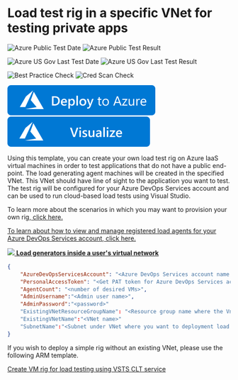 # Load test rig in a specific VNet for testing private apps

![Azure Public Test Date](https://azurequickstartsservice.blob.core.windows.net/badges/201-vsts-cloudloadtest-rig-existing-vnet/PublicLastTestDate.svg)
![Azure Public Test Result](https://azurequickstartsservice.blob.core.windows.net/badges/201-vsts-cloudloadtest-rig-existing-vnet/PublicDeployment.svg)

![Azure US Gov Last Test Date](https://azurequickstartsservice.blob.core.windows.net/badges/201-vsts-cloudloadtest-rig-existing-vnet/FairfaxLastTestDate.svg)
![Azure US Gov Last Test Result](https://azurequickstartsservice.blob.core.windows.net/badges/201-vsts-cloudloadtest-rig-existing-vnet/FairfaxDeployment.svg)

![Best Practice Check](https://azurequickstartsservice.blob.core.windows.net/badges/201-vsts-cloudloadtest-rig-existing-vnet/BestPracticeResult.svg)
![Cred Scan Check](https://azurequickstartsservice.blob.core.windows.net/badges/201-vsts-cloudloadtest-rig-existing-vnet/CredScanResult.svg)

[![Deploy to Azure](https://raw.githubusercontent.com/Azure/azure-quickstart-templates/master/1-CONTRIBUTION-GUIDE/images/deploytoazure.svg?sanitize=true)](https://portal.azure.com/#create/Microsoft.Template/uri/https%3a%2f%2fraw.githubusercontent.com%2fAzure%2fazure-quickstart-templates%2fmaster%2f201-vsts-cloudloadtest-rig-existing-vnet%2fazuredeploy.json)
[![Visualize](https://raw.githubusercontent.com/Azure/azure-quickstart-templates/master/1-CONTRIBUTION-GUIDE/images/visualizebutton.svg?sanitize=true)](http://armviz.io/#/?load=https%3a%2f%2fraw.githubusercontent.com%2fAzure%2fazure-quickstart-templates%2fmaster%2f201-vsts-cloudloadtest-rig-existing-vnet%2fazuredeploy.json)
  
Using this template, you can create your own load test rig on Azure IaaS virtual
machines in order to test applications that do not have a public end-point. The
load generating agent machines will be created in the specified VNet. This VNet
should have line of sight to the application you want to test. The test rig will
be configured for your Azure DevOps Services account and can be used to run
cloud-based load tests using Visual Studio.

To learn more about the scenarios in which you may want to provision your own
rig,<a href="https://blogs.msdn.microsoft.com/visualstudioalm/2016/09/27/run-cloud-based-load-tests-using-your-own-machines-a-k-a-bring-your-own-subscription/" target="_blank">
click here.

To learn about how to view and manage registered load agents for your Azure
DevOps Services
account,<a href="https://blogs.msdn.microsoft.com/visualstudioalm/2016/08/22/use-cloud-load-agents-on-your-infrastructure/" target="_blank">
click here.

<img src="images/CLTAgentsOnVnet.png"/>
<b> Load generators inside a user's virtual network </b>

```json
{
    "AzureDevOpsServicesAccount": "<Azure DevOps Services account name using for CLT>",
    "PersonalAccessToken": "<Get PAT token for Azure DevOps Services account>",
    "AgentCount": "<number of desired VMs>",
    "AdminUsername":"<Admin user name>",
    "AdminPassword":"<password>"
	"ExistingVNetResourceGroupName": "<Resource group name where the Vnet exists"
	"ExistingVNetName":"<VNet name>"
	"SubnetName":"<Subnet under VNet where you want to deployment load agents>"
}
```

If you wish to deploy a simple rig without an existing VNet, please use the
following ARM template.

<a href="https://github.com/Azure/azure-quickstart-templates/tree/master/101-vsts-cloudloadtest-rig">
Create VM rig for load testing using VSTS CLT service
